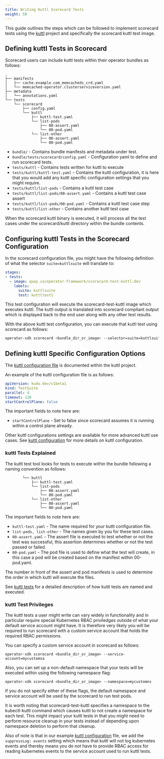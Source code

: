 ```yaml
---
title: Writing Kuttl Scorecard Tests
weight: 50
---
```


This guide outlines the steps which can be followed to implement scorecard
tests using the [kuttl][kuttl] project and specifically the scorecard
kuttl test image.

## Defining kuttl Tests in Scorecard

Scorecard users can include kuttl tests within their operator
bundles as follows:
```
.
├── manifests
│   ├── cache.example.com_memcacheds_crd.yaml
│   └── memcached-operator.clusterserviceversion.yaml
├── metadata
│   └── annotations.yaml
└── tests
    └── scorecard
        ├── config.yaml
        └── kuttl
            ├── kuttl-test.yaml
            └── list-pods
                ├── 00-assert.yaml
                └── 00-pod.yaml
            └── list-other
                ├── 00-assert.yaml
                └── 00-pod.yaml
```

 * `bundle/` - Contains bundle manifests and metadata under test.
 * `bundle/tests/scorecard/config.yaml` - Configuration yaml to define and run scorecard tests.
 * `tests/kuttl` - Contains tests written for kuttl to execute
 * `tests/kuttl/kuttl-test.yaml` - Contains the kuttl configuration, it is here that you would add any kuttl specific configuration settings that you might require.
 * `tests/kuttl/list-pods` - Contains a kuttl test case
 * `tests/kuttl/list-pods/00-assert.yaml` - Contains a kuttl test case assert
 * `tests/kuttl/list-pods/00-pod.yaml` - Contains a kuttl test case step
 * `tests/kuttl/list-other` - Contains another kuttl test case

When the scorecard kuttl binary is executed, it will process all the test
cases under the scorecard/kuttl directory within the bundle contents.

## Configuring kuttl Tests in the Scorecard Configuration

In the scorecard configuration file, you might have the following
definition of what the selector `suite=kuttlsuite` will translate to:
```yaml
stages:
- tests:
  - image: quay.io/operator-framework/scorecard-test-kuttl:dev
    labels:
      suite: kuttlsuite
      test: kuttltest1
```

This test configuration will execute the scorecard-test-kuttl
image which executes kuttl.  The kuttl output is translated
into scorecard compliant output which is displayed back to the
end user along with any other test results.

With the above kuttl test configuration, you can execute that
kuttl test using scorecard as follows:
```bash
operator-sdk scorecard <bundle_dir_or_image> --selector=suite=kuttlsuite 
```

## Defining kuttl Specific Configuration Options

The [kuttl configuration file][kuttl_yaml] is documented within the
kuttl project.

An example of the kuttl configuration file is as follows:

```yaml
apiVersion: kudo.dev/v1beta1
kind: TestSuite
parallel: 4
timeout: 120
startControlPlane: false
```

The important fields to note here are:

 * `startControlPlane` - Set to false since scorecard assumes it is running
within a control plane already.

Other kuttl configurations settings are available for more advanced kuttl
use cases.  See [kuttl configuration][kuttl_configuration] for more details on kuttl configuration.

### kuttl Tests Explained

The kuttl test tool looks for tests to execute within the bundle 
following a naming convention as follows:
```
        └── kuttl
            ├── kuttl-test.yaml
            └── list-pods
                ├── 00-assert.yaml
                └── 00-pod.yaml
            └── list-other
                ├── 00-assert.yaml
                └── 00-pod.yaml
```

The important fields to note here are:

 * `kuttl-test.yaml` - The name required for your kuttl configuration file.
 * `list-pods, list-other` - The names given by you for these test cases.
 * `00-assert.yaml` - The assert file is executed to test whether or
not the test was successful, this assertion determines whether or not
the test passed or failed.  
 * `00-pod.yaml` - The pod file is used to define what the test will
create, in this case a pod will be created based on the manifest within
00-pod.yaml.

The number in front of the assert and pod manifests is used to determine
the order in which kuttl will execute the files.

See [kuttl tests][kuttl_tests] for a detailed description of how
kuttl tests are named and executed.

### kuttl Test Privileges

The kuttl tests a user might write can vary widely in functionality 
and in particular require special Kubernetes RBAC priviledges outside 
of what your default service account might have.  It is therefore very likely
you will be required to run scorecard with a custom service account
that holds the required RBAC permissions.

You can specify a custom service account in scorecard as follows:
```
operator-sdk scorecard <bundle_dir_or_image> --service-account=mycustomsa
```

Also, you can set up a non-default namespace that your tests
will be executed within using the following namespace flag:
```
operator-sdk scorecard <bundle_dir_or_image> --namespace=mycustomns
```

If you do not specify either of these flags, the default namespace
and service account will be used by the scorecard to run test pods.

It is worth noting that scorecard-test-kuttl specifies a namespace
to the kubectl-kuttl command which causes kuttl to not create a
namespace for each test.  This might impact your kuttl tests in 
that you might need to perform resource cleanup in your tests
instead of depending upon namespace deletion to perform that cleanup.

Also of note is that in our example [kuttl configuration][kuttl_configuration]
file, we add the `suppressLog: events` setting which means that
kuttl will not log kubernetes events and thereby means you do not
have to provide RBAC access for reading kubernetes events to the
service account used to run kuttl tests.

[client_go]: https://github.com/kubernetes/client-go
[kuttl]: https://kuttl.dev
[kuttl_yaml]: https://kuttl.dev/docs/cli.html#examples
[kuttl_tests]: https://kuttl.dev/docs/kuttl-test-harness.html#writing-your-first-test
[kuttl_configuration]:https://kuttl.dev/docs/testing/reference.html#testsuite
